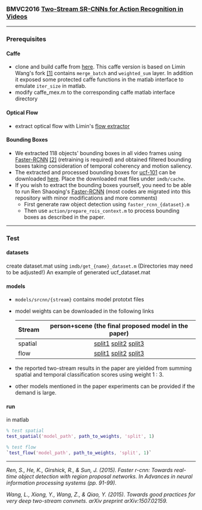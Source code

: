 ### BMVC2016 [Two-Stream SR-CNNs for Action Recognition in Videos](http://www.bmva.org/bmvc/2016/papers/paper108/index.html)

---
### Prerequisites ###

#### Caffe
- clone and build caffe from [here](https://github.com/yifita/caffe). This caffe version is based on Limin Wang's fork [[1]](#good_practice) contains `merge_batch` and `weighted_sum` layer. In addition it exposed some protected caffe functions in the matlab interface to emulate `iter_size` in matlab.
- modify caffe_mex.m to the corresponding caffe matlab interface directory

#### Optical Flow
- extract optical flow with Limin's [flow extractor](https://github.com/wanglimin/dense_flow)

#### Bounding Boxes
- We extracted 118 objects' bounding boxes in all video frames using [Faster-RCNN][Faster-RCNN] [[2]](#faster_rcnn) (retraining is required) and obtained filtered bounding boxes taking consideration of temporal coherency and motion saliency.
- The extracted and processed bounding boxes for [ucf-101][ucf-101] can be downloaded [here](https://polybox.ethz.ch/index.php/s/fNPgASRZiaVYsrr). Place the downloaded mat files under `imdb/cache`.
- If you wish to extract the bounding boxes yourself, you need to be able to run Ren Shaoqing's [Faster-RCNN][Faster-RCNN] (most codes are migrated into this repository with minor modifications and more comments)
	- First generate raw object detection using `faster_rcnn_{dataset}.m` 
	- Then use `action/prepare_rois_context.m` to process bounding boxes as described in the paper.

---
### Test ###
#### datasets ####
create dataset.mat using `imdb/get_{name}_dataset.m` (Directories may need to be adjusted!)
An example of generated ucf_dataset.mat 
#### models ####
- `models/srcnn/{stream}` contains model prototxt files
- model weights can be downloaded in the following links

	| Stream        | person+scene (the final proposed model in the paper)  |
	| ------------- |:-------------:|
	| spatial      | [split1](https://polybox.ethz.ch/index.php/s/sw6XuddNvN0UsDb) [split2](https://polybox.ethz.ch/index.php/s/xOkENBiQ6ItPjkc) [split3](https://polybox.ethz.ch/index.php/s/HCSFWRmYdgeEECH) |
	| flow      	 | [split1](https://polybox.ethz.ch/index.php/s/IXxAciMJ2eJE2U7) [split2](https://polybox.ethz.ch/index.php/s/5gNrgpKrwR35mMm) [split3](https://polybox.ethz.ch/index.php/s/Jk58PgHVbVrNfFl) |

- the reported two-stream results in the paper are yielded from summing spatial and temporal classification scores using weight 1 : 3.
- other models mentioned in the paper experiments can be provided if the demand is large.

#### run ####
in matlab 
```matlab
% test spatial
test_spatial('model_path', path_to_weights, 'split', 1)
```

```matlab
% test flow
`test_flow('model_path', path_to_weights, 'split', 1)`
```

[ucf-101]: http://crcv.ucf.edu/data/UCF101.php
[hmdb-51]: http://serre-lab.clps.brown.edu/resource/hmdb-a-large-human-motion-database/
[jhmdb]: http://jhmdb.is.tue.mpg.de/
[Faster-RCNN]: faster_rcnn_build

---
<a name="faster_rcnn"></a>*Ren, S., He, K., Girshick, R., & Sun, J. (2015). Faster r-cnn: Towards real-time object detection with region proposal networks. In Advances in neural information processing systems (pp. 91-99).*

<a name="good_practice"></a>*Wang, L., Xiong, Y., Wang, Z., & Qiao, Y. (2015). Towards good practices for very deep two-stream convnets. arXiv preprint arXiv:1507.02159.*